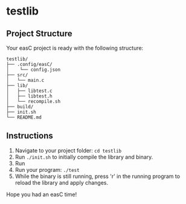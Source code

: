 # testlib

## Project Structure
Your easC project is ready with the following structure:

```
testlib/
├── .config/easC/
│    └── config.json
├── src/
│   └── main.c
├── lib/
│   ├── libtest.c
│   ├── libtest.h
│   └── recompile.sh
├── build/
├── init.sh
└── README.md
```

## Instructions
1. Navigate to your project folder: `cd testlib`
2. Run `./init.sh` to initially compile the library and binary.
3. Run 
4. Run your program: `./test`
5. While the binary  is still running, press 'r' in the running program to reload the library and apply changes.

Hope you had an easC time!
